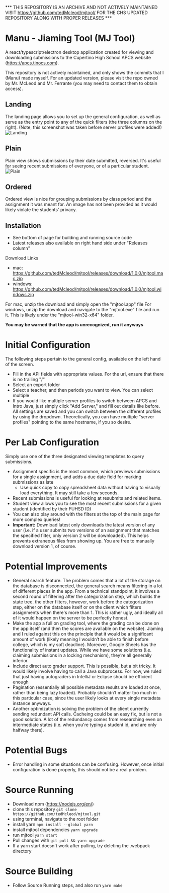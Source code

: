 *** THIS REPOSITORY IS AN ARCHIVE AND NOT ACTIVELY MAINTAINED VISIT https://github.com/tedMcleod/mjtool/ FOR THE CHS UPDATED REPOSITORY ALONG WITH PROPER RELEASES ***

# Manu - Jiaming Tool (MJ Tool)

A react/typescript/electron desktop application created for viewing and downloading submissions to the Cupertino High School APCS website (https://apcs.tinocs.com).

This repository is not actively maintained, and only shows the commits that I (Manu) made myself. For an updated version, please visit the repo owned by Mr. McLeod and Mr. Ferrante (you may need to contact them to obtain access).

## Landing
The landing page allows you to set up the general configuration, as well as serve as the entry point to any of the quick filters (the three columns on the right). (Note, this screenshot was taken before server profiles were added!)
![Landing](.github/landing.png)

## Plain
Plain view shows submissions by their date submitted, reversed. It's useful for seeing recent submissions of everyone, or of a particular student.
![Plain](.github/plain.png)

## Ordered
Ordered view is nice for grouping submissions by class period and the assignment it was meant for. An image has not been provided as it would likely violate the students' privacy. 

## Installation
- See bottom of page for building and running source code
- Latest releases also available on right hand side under "Releases column"

Download Links
- mac: https://github.com/tedMcleod/mjtool/releases/download/1.0.0/mjtool.mac.zip
- windows: https://github.com/tedMcleod/mjtool/releases/download/1.0.0/mjtool.windows.zip

For mac, unzip the download and simply open the "mjtool.app" file
For windows, unzip the download and navigate to the "mjtool.exe" file and run it. This is likely under the "mjtool-win32-x64" folder.

**You may be warned that the app is unrecognized, run it anyways**

# Initial Configuration
The following steps pertain to the general config, available on the left hand of the screen.
- Fill in the API fields with appropriate values. For the url, ensure that there is no trailing "/" 
- Select an export folder
- Select a teacher, and then periods you want to view. You can select multiple
- If you would like multiple server profiles to switch between APCS and Intro Java, just simply click "Add Server," and fill out details like before. All settings are saved and you can switch between the different profiles by using the dropdown. Theoretically, you can have multiple "server profiles" pointing to the same hostname, if you so desire.

# Per Lab Configuration
Simply use one of the three designated viewing templates to query submissions. 
- Assignment specific is the most common, which previews submissions for a single assignment, and adds a due date field for marking submissions as late
    - Use quick copy to copy spreadsheet data without having to visually load everything. It may still take a few seconds.
- Recent submissions is useful for looking at resubmits and related items.
- Student view allows you to see the most recent submissions for a given student (identified by their FUHSD ID)
- You can also play around with the filters at the top of the main page for more complex queries!
- **Important:** Download latest only downloads the latest version of any user (i.e. if a user submits two versions of an assignment that matches the specified filter, only version 2 will be downloaded). This helps prevents extraneous files from showing up. You are free to manually download version 1, of course.

# Potential Improvements 
- General search feature. The problem comes that a lot of the storage on the database is disconnected, the general search means filtering in a lot of different places in the app. From a technical standpoint, it involves a second round of filtering after the categorization step, which builds the state tree. the other filters, however, work before the categorization step, either on the database itself or on the client which filters assignments when there's more than 1. This is rather ugly, and ideally all of it would happen on the server to be perfectly honest.
- Make the app a full on grading tool, where the grading can be done on the app itself (and then the scores are available on the website). Jiaming and I ruled against this on the principle that it would be a significant amount of work (likely meaning I wouldn’t be able to finish before college, which is my soft deadline). Moreover, Google Sheets has the functionality of instant updates. While we have some solutions (i.e. claiming submissions in a locking mechanism), they’re all generally inferior.
- Include direct auto grader support. This is possible, but a bit tricky. It would likely involve having to call a Java subprocess. For now, we ruled that just having autograders in IntelliJ or Eclipse should be efficient enough
- Pagination (essentially all possible metadata results are loaded at once, rather than being lazy loaded). Probably shouldn’t matter too much in this particular case, since the user likely looks at every single metadata instance anyways.
- Another optimization is solving the problem of the client currently sending redundant API calls. Cacheing could be an easy fix, but is not a good solution. A lot of the redundancy comes from researching even on intermediate states (i.e. when you're typing a student id, and are only halfway there).

# Potential Bugs
- Error handling in some situations can be confusing. However, once initial configuration is done properly, this should not be a real problem.

# Source Running
- Download npm (https://nodejs.org/en/)
- clone this repository `git clone https://github.com/tedMcleod/mjtool.git`
- using terminal, navigate to the root folder
- install yarn `npm install --global yarn`
- install mjtool dependencies `yarn upgrade`
- run mjtool `yarn start`
- Pull changes with `git pull && yarn upgrade`
- If a yarn start doesn't work after pulling, try deleting the .webpack directory

# Source Building
- Follow Source Running steps, and also run `yarn make`
